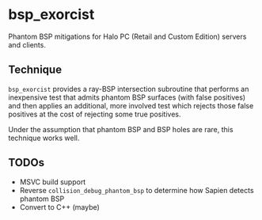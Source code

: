 # bsp_exorcist
Phantom BSP mitigations for Halo PC (Retail and Custom Edition) servers and clients.

## Technique
`bsp_exorcist` provides a ray-BSP intersection subroutine that performs an 
inexpensive test that admits phantom BSP surfaces (with false positives) and then 
applies an additional, more involved test which rejects those false positives at the
cost of rejecting some true positives. 

Under the assumption that phantom BSP and BSP holes are rare, this technique works 
well.

## TODOs
 * MSVC build support
 * Reverse `collision_debug_phantom_bsp` to determine how Sapien detects phantom BSP
 * Convert to C++ (maybe)